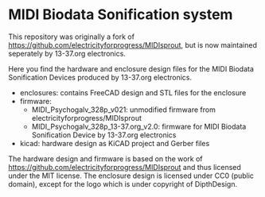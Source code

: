 # MIDI Biodata Sonification system

This repository was originally a fork of https://github.com/electricityforprogress/MIDIsprout, but is now maintained seperately by 13-37.org electronics.

Here you find the hardware and enclosure design files for the MIDI Biodata Sonification Devices produced by 13-37.org electronics.

- enclosures: contains FreeCAD design and STL files for the enclosure
- firmware: 
  - MIDI_Psychogalv_328p_v021: unmodified firmware from electricityforprogress/MIDIsprout
  - MIDI_Psychogalv_328p_13-37.org_v2.0: firmware for MIDI Biodata Sonification Device by 13-37.org electronics
- kicad: hardware design as KiCAD project and Gerber files

The hardware design and firmware is based on the work of https://github.com/electricityforprogress/MIDIsprout and thus licensed under the MIT license.
The enclosure design is licensed under CC0 (public domain), except for the logo which is under copyright of DipthDesign.
